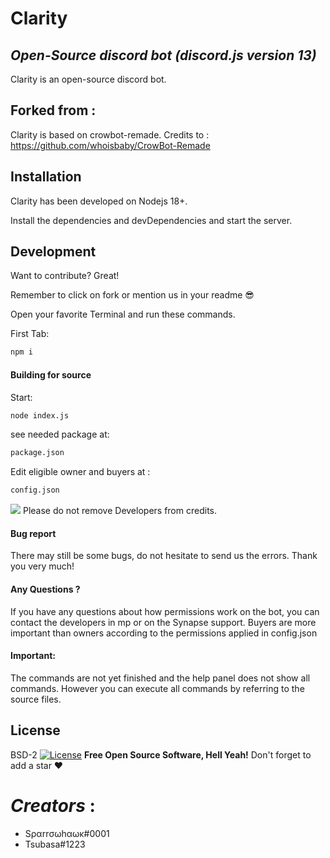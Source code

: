# Clarity
## _Open-Source discord bot (discord.js version 13)_

Clarity is an open-source discord bot.

## Forked from :

Clarity is based on crowbot-remade.
Credits to : https://github.com/whoisbaby/CrowBot-Remade


## Installation

Clarity has been developed on Nodejs 18+.

Install the dependencies and devDependencies and start the server.

## Development

Want to contribute? Great!

Remember to click on fork or mention us in your readme 😎

Open your favorite Terminal and run these commands.

First Tab:

```sh
npm i
```

#### Building for source

Start:

```sh
node index.js
```

see needed package at:

```sh
package.json
```
Edit eligible owner and buyers at :

```sh
config.json
```
![](https://img.shields.io/badge/discord.js-javascript-blue?logo=javascript)
Please do not remove Developers from credits.
#### Bug report
There may still be some bugs, do not hesitate to send us the errors.
Thank you very much!
#### Any Questions ? 
If you have any questions about how permissions work on the bot, you can contact the developers in mp or on the Synapse support.
Buyers are more important than owners according to the permissions applied in config.json

#### Important: 
The commands are not yet finished and the help panel does not show all commands. However you can execute all commands by referring to the source files.
## License

BSD-2
[![License](https://img.shields.io/badge/License-BSD_2--Clause-orange.svg)](https://opensource.org/licenses/BSD-2-Clause)
**Free Open Source Software, Hell Yeah!**
Don't forget to add a star ❤

# _Creators_ :
* Sραrrσωhαωκ#0001 
* Tsubasa#1223
